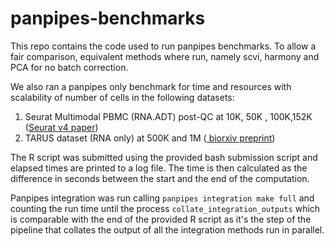 # panpipes-benchmarks

This repo contains the code used to run panpipes benchmarks. 
To allow a fair comparison, equivalent methods where run, namely scvi, harmony and PCA for no batch correction.

We also ran a panpipes only benchmark for time and resources with scalability of number of cells in the following datasets:
1) Seurat Multimodal PBMC (RNA.ADT) post-QC at 10K, 50K , 100K,152K ([Seurat v4 paper](https://doi.org/10.1016/j.cell.2021.04.048))
2) TARUS dataset (RNA only) at 500K and 1M ([ biorxiv preprint](https://doi.org/10.1101/2023.05.05.539635))

The R script was submitted using the provided bash submission script and elapsed times are printed to a log file. The time is then calculated as the difference in seconds between the start and the end of the computation. 


Panpipes integration was run calling
`panpipes integration make full` and counting the run time until the process `collate_integration_outputs` which is comparable with the end of the provided R script as it's the step of the pipeline that collates the output of all the integration methods run in parallel.
